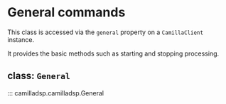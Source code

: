 # General commands
This class is accessed via the `general` property on a `CamillaClient` instance.

It provides the basic methods such as starting and stopping processing.

##  class: `General`
::: camilladsp.camilladsp.General
